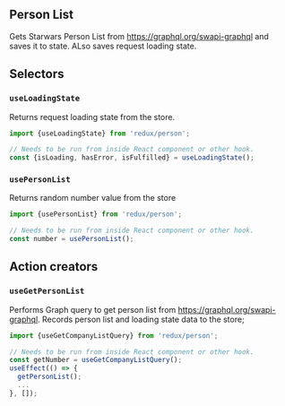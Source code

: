## Person List

Gets Starwars Person List from https://graphql.org/swapi-graphql and saves it to state. ALso saves request loading state.

## Selectors

### `useLoadingState`

Returns request loading state from the store.

```javascript
import {useLoadingState} from 'redux/person';

// Needs to be run from inside React component or other hook.
const {isLoading, hasError, isFulfilled} = useLoadingState();
```

### `usePersonList`

Returns random number value from the store

```javascript
import {usePersonList} from 'redux/person';

// Needs to be run from inside React component or other hook.
const number = usePersonList();
```

## Action creators

### `useGetPersonList`

Performs Graph query to get person list from https://graphql.org/swapi-graphql. Records person list and loading state data to the store;

```javascript
import {useGetCompanyListQuery} from 'redux/person';

// Needs to be run from inside React component or other hook.
const getNumber = useGetCompanyListQuery();
useEffect(() => {
  getPersonList();
  ...
}, []);
```

